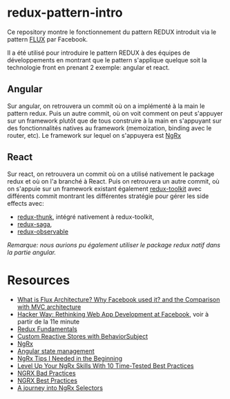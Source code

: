 # redux-pattern-intro

Ce repository montre le fonctionnement du pattern REDUX introduit via le pattern [FLUX](https://facebookarchive.github.io/flux/) par Facebook.

Il a été utilisé pour introduire le pattern REDUX à des équipes de développements en montrant que le pattern s'applique quelque soit la technologie front 
en prenant 2 exemple: angular et react.

## Angular

Sur angular, on retrouvera un commit où on a implémenté à la main le pattern redux. Puis un autre commit, où on voit comment on peut s'appuyer sur un framework
plutôt que de tous construire à la main en s'appuyant sur des fonctionnalités natives au framework (memoization, binding avec le router, etc). Le framework sur lequel
on s'appuyera est [NgRx](https://ngrx.io/)

## React

Sur react, on retrouvera un commit où on a utilisé nativement le package redux et où on l'a branché à React.
Puis on retrouvera un autre commit, où on s'appuie sur un framework existant également [redux-toolkit](https://redux-toolkit.js.org/) avec différents commit
montrant les différentes stratégie pour gérer les side effects avec:
* [redux-thunk](https://github.com/reduxjs/redux-thunk), intégré nativement à redux-toolkit,
* [redux-saga](https://redux-saga.js.org/),
* [redux-observable](https://redux-observable.js.org/)

_Remarque: nous aurions pu également utiliser le package redux natif dans la partie angular._

# Resources 

* [What is Flux Architecture? Why Facebook used it? and the Comparison with MVC architecture](https://medium.com/@grover.vinayak0611/what-is-flux-architecture-why-facebook-used-it-and-the-comparison-with-mvc-architecture-49c01ed5d2e1)
* [Hacker Way: Rethinking Web App Development at Facebook](https://youtu.be/nYkdrAPrdcw), voir à partir de la 11e minute
* [Redux Fundamentals](https://redux.js.org/tutorials/fundamentals/part-1-overview)
* [Custom Reactive Stores with BehaviorSubject](https://ultimatecourses.com/blog/custom-reactive-services-stores-angular-behaviorsubject)
* [NgRx](https://ngrx.io/docs)
* [Angular state management](https://massivepixel.io/blog/angular-state-management/)
* [NgRx Tips I Needed in the Beginning](https://dev.to/this-is-angular/ngrx-tips-i-needed-in-the-beginning-4hno)
* [Level Up Your NgRx Skills With 10 Time-Tested Best Practices](https://tomastrajan.medium.com/level-up-your-ngrx-skills-with-10-time-tested-best-practices-6c837fb14877)
* [NGRX Bad Practices](https://indepth.dev/posts/1442/ngrx-bad-practices)
* [NGRX Best Practices](https://indepth.dev/posts/1451/ngrx-best-practices-new)
* [A journey into NgRx Selectors](https://indepth.dev/posts/1456/a-journey-into-ngrx-selectors)
